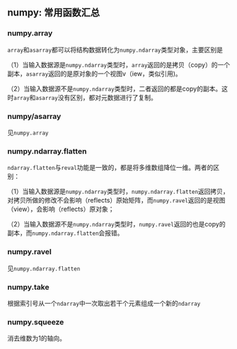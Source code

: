 ## numpy: 常用函数汇总

### numpy.array

`array`和`asarray`都可以将结构数据转化为`numpy.ndarray`类型对象，主要区别是

（1）当输入数据源是`numpy.ndarray`类型时，`array`返回的是拷贝（copy）的一个副本，`asarray`返回的是原对象的一个视图v（iew，类似引用)。

（2）当输入数据源不是`numpy.ndarray`类型时，二者返回的都是copy的副本。这时`array`和`asarray`没有区别，都对元数据进行了复制。

### numpy/asarray

见`numpy.array`

### numpy.ndarray.flatten

`ndarray.flatten`与`reval`功能是一致的，都是将多维数组降位一维。两者的区别：

（1）当输入数据源是`numpy.ndarray`类型时，`numpy.ndarray.flatten`返回拷贝，对拷贝所做的修改不会影响（reflects）原始矩阵，而`numpy.ravel`返回的是视图（view），会影响（reflects）原对象；

（2）当输入数据源不是`numpy.ndarray`类型时，`numpy.ravel`返回的也是copy的副本，而`numpy.ndarray.flatten`会报错。

### numpy.ravel

见`numpy.ndarray.flatten`

### numpy.take

根据索引号从一个`ndarray`中一次取出若干个元素组成一个新的`ndarray`

### numpy.squeeze

消去维数为1的轴向。



